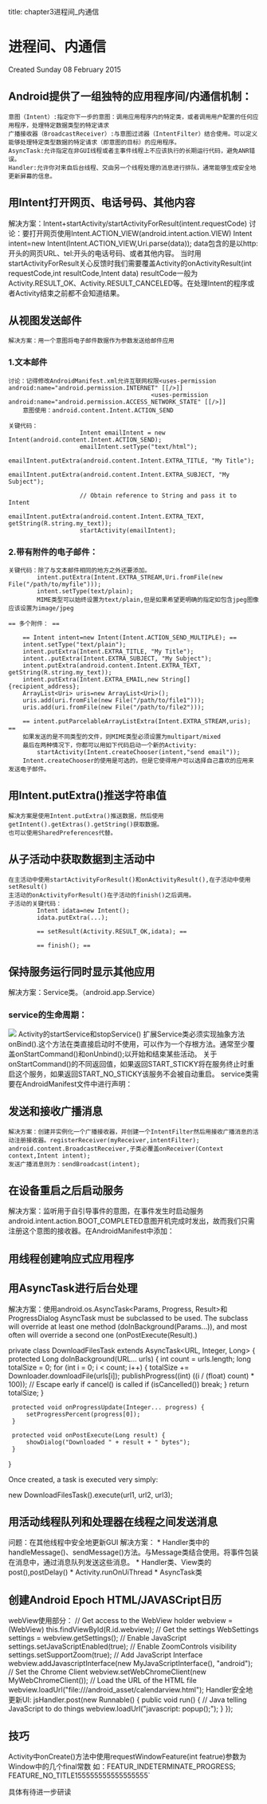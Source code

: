 title: chapter3进程间_内通信 

#  进程间、内通信 
Created Sunday 08 February 2015

##  Android提供了一组独特的应用程序间/内通信机制： 
	意图（Intent）:指定你下一步的意图：调用应用程序内的特定类，或者调用用户配置的任何应用程序，处理特定数据类型的特定请求
	广播接收器（BroadcastReceiver）:与意图过滤器（IntentFilter）结合使用。可以定义能够处理特定类型数据的特定请求（即意图的目标）的应用程序。
	AsyncTask:允许指定在非GUI线程或者主事件线程上不应该执行的长期运行代码，避免ANR错误。
	Handler:允许你对来自后台线程、交由另一个线程处理的消息进行排队，通常能够生成安全地更新屏幕的信息。


##  用Intent打开网页、电话号码、其他内容 
解决方案：Intent+startActivity/startActivityForResult(intent.requestCode)
讨论：要打开网页使用Intent.ACTION_VIEW(android.intent.action.VIEW)
	Intent intent=new Intent(Intent.ACTION_VIEW,Uri.parse(data));
	data包含的是以http:开头的网页URL、tel:开头的电话号码、或者其他内容。
	当时用startActivityForResult关心反馈时我们需要覆盖Activity的onActivityResult(int requestCode,int resultCode,Intent data)
	resultCode一般为Activity.RESULT_OK、Activity.RESULT_CANCELED等。在处理Intent的程序或者Activity结束之前都不会知道结果。


##  从视图发送邮件 
	解决方案：用一个意图将电子邮件数据作为参数发送给邮件应用


###  1.文本邮件 
	讨论：记得修改AndroidManifest.xml允许互联网权限<uses-permission android:name="android.permission.INTERNET" [[/>]]
											<uses-permission android:name="android.permission.ACCESS_NETWORK_STATE" [[/>]]
		意图使用：android.content.Intent.ACTION_SEND
	
	关键代码：
						Intent emailIntent = new Intent(android.content.Intent.ACTION_SEND);
						emailIntent.setType("text/html");
						emailIntent.putExtra(android.content.Intent.EXTRA_TITLE, "My Title");
						emailIntent.putExtra(android.content.Intent.EXTRA_SUBJECT, "My Subject");
	
						// Obtain reference to String and pass it to Intent
						emailIntent.putExtra(android.content.Intent.EXTRA_TEXT, getString(R.string.my_text));
						startActivity(emailIntent);


###  2.带有附件的电子邮件： 
	关键代码：除了与文本邮件相同的地方之外还要添加。
			intent.putExtra(Intent.EXTRA_STREAM,Uri.fromFile(new File("/path/to/myfile")));
			intent.setType(text/plain);
			MIME类型可以始终设置为text/plain,但是如果希望更明确的指定如包含jpeg图像应该设置为image/jpeg
	
	== 多个附件： ==
		
		== Intent intent=new Intent(Intent.ACTION_SEND_MULTIPLE); ==
		intent.setType("text/plain");
		intent.putExtra(Intent.EXTRA_TITLE, "My Title");
		intent..putExtra(Intent.EXTRA_SUBJECT, "My Subject");
		intent.putExtra(android.content.Intent.EXTRA_TEXT, getString(R.string.my_text));
		intent.putExtra(Intent.EXTRA_EMAIL,new String[]{recipient_address};
		ArrayList<Uri> uris=new ArrayList<Uri>();
		uris.add(uri.fromFile(new File("/path/to/file1")));
		uris.add(uri.fromFile(new File("/path/to/file2")));
		
		== intent.putParcelableArrayListExtra(Intent.EXTRA_STREAM,uris); ==
		如果发送的是不同类型的文件，则MIME类型必须设置为multipart/mixed
		最后在两种情况下，你都可以用如下代码启动一个新的Activity:
			startActivity(Intent.createChooser(intent,"send email"));
		Intent.createChooser的使用是可选的，但是它使得用户可以选择自己喜欢的应用来发送电子邮件。


##  用Intent.putExtra()推送字符串值 
	解决方案是使用Intent.putExtra()推送数据，然后使用getIntent().getExtras().getString()获取数据。
	也可以使用SharedPreferences代替。


##  从子活动中获取数据到主活动中 
	在主活动中使用startActivityForResult()和onActivityResult(),在子活动中使用setResult()
	主活动的onActivityForResult()在子活动的finish()之后调用。
	子活动的关键代码：
			Intent idata=new Intent();
			idata.putExtra(...);
			
			== setResult(Activity.RESULT_OK,idata); ==
			
			== finish(); ==
			

##  保持服务运行同时显示其他应用 
解决方案：Service类。（android.app.Service）
	
###  service的生命周期： 
![](/data/dokuwiki/booknote/androidcookbook/pasted/20150521-045902.png)
Activity的startService和stopService()
扩展Service类必须实现抽象方法onBind().这个方法在类直接启动时不使用，可以作为一个存根方法。通常至少覆盖onStartCommand()和onUnbind();以开始和结束某些活动。
关于onStartCommand()的不同返回值，如果返回START_STICKY将在服务终止时重启这个服务，如果返回START_NO_STICKY该服务不会被自动重启。
service类需要在AndroidManifest文件中进行声明：<service android:name=""/>


##  发送和接收广播消息 
	解决方案：创建并实例化一个广播接收器，并创建一个IntentFilter然后用接收广播消息的活动注册接收器。registerReceiver(myReceiver,intentFilter);
	android.content.BroadcastReceiver,子类必覆盖onReceiver(Context context,Intent intent);
	发送广播消息则为：sendBroadcast(intent);


##  在设备重启之后启动服务 
解决方案：监听用于自引导事件的意图，在事件发生时启动服务
android.intent.action.BOOT_COMPLETED意图开机完成时发出，故而我们只需注册这个意图的接收器。在AndroidManifest中添加：
	<receiver android:name="">
			<intent-filter>
				<action android:name="android.intent.action.BOOT_COMPLETED"/>
			</intent-filter>
	</receiver>


##  用线程创建响应式应用程序 

##  用AsyncTask进行后台处理 
解决方案：使用android.os.AsyncTask<Params, Progress, Result>和ProgressDialog
AsyncTask must be subclassed to be used. The subclass will override at least one method (doInBackground(Params...)), and most often will override a second one (onPostExecute(Result).)

 private class DownloadFilesTask extends AsyncTask<URL, Integer, Long> {
	 protected Long doInBackground(URL... urls) {
		 int count = urls.length;
		 long totalSize = 0;
		 for (int i = 0; i < count; i++) {
			 totalSize += Downloader.downloadFile(urls[i]);
			 publishProgress((int) ((i / (float) count) * 100));
			 // Escape early if cancel() is called
			 if (isCancelled()) break;
		 }
		 return totalSize;
	 }

	 protected void onProgressUpdate(Integer... progress) {
		 setProgressPercent(progress[0]);
	 }

	 protected void onPostExecute(Long result) {
		 showDialog("Downloaded " + result + " bytes");
	 }
 }
 
Once created, a task is executed very simply:

 new DownloadFilesTask().execute(url1, url2, url3);

##  用活动线程队列和处理器在线程之间发送消息 
问题：在其他线程中安全地更新GUI
 解决方案：
	* Handler类中的handleMessage()、sendMessage()方法。与Message类结合使用。将事件包装在消息中，通过消息队列发送这些消息。
			* Handler类、View类的post(),postDelay()
			* Activity.runOnUiThread
			* AsyncTask类

##  创建Android Epoch HTML/JAVASCript日历 
webView使用部分：
		// Get access to the WebView holder
				webview = (WebView) this.findViewById(R.id.webview);
				// Get the settings
				WebSettings settings = webview.getSettings();
				// Enable JavaScript
				settings.setJavaScriptEnabled(true);
				// Enable ZoomControls visibility
				settings.setSupportZoom(true);
			   // Add JavaScript Interface
				webview.addJavascriptInterface(new MyJavaScriptInterface(), "android");        
				// Set the Chrome Client
				webview.setWebChromeClient(new MyWebChromeClient());
				// Load the URL of the HTML file
				webview.loadUrl("file:///android_asset/calendarview.html");
Handler安全地更新UI:
	  jsHandler.post(new Runnable()
								{
									public void run()
										{
											// Java telling JavaScript to do things
											webview.loadUrl("javascript: popup();");
										}
								});




##  技巧 
Activity中onCreate()方法中使用requestWindowFeature(int featrue)参数为Window中的几个final常数
如：FEATUR_INDETERMINATE_PROGRESS;  FEATURE_NO_TITLE155555555555555555`

具体有待进一步研读
